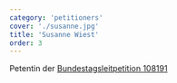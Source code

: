```yaml
---
category: 'petitioners'
cover: './susanne.jpg'
title: 'Susanne Wiest'
order: 3
---
```


Petentin der [Bundestagsleitpetition 108191](https://epetitionen.bundestag.de/petitionen/_2020/_03/_14/Petition_108191.nc.html)
